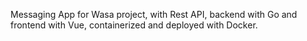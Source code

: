 Messaging App for Wasa project, with Rest API, backend with Go and frontend with Vue, containerized and deployed with Docker.
